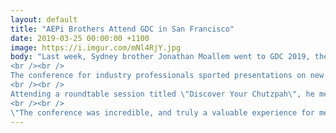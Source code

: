 ```yaml
---
layout: default
title: "AEPi Brothers Attend GDC in San Francisco"
date: 2019-03-25 00:00:00 +1100
image: https://i.imgur.com/mNl4RjY.jpg
body: "Last week, Sydney brother Jonathan Moallem went to GDC 2019, the global games developer conference, to present his critique on narrative design in video games.
<br /><br />
The conference for industry professionals sported presentations on new technologies, summits and roundtables on advocacy, networking and collaboration opportunities, and much more.
<br /><br />
Attending a roundtable session titled \"Discover Your Chutzpah\", he met a number of AEPi brothers from across the US (including AEPi Chico State and AEPi Chicago Metro), all engaged in the discussion around representation in the industry, Jewish life in the workplace, and positive social action.
<br /><br />
\"The conference was incredible, and truly a valuable experience for me going forward in my career. Meeting the AEPi brothers there was an absolute treat as well, as not only did we share letters between us but also a passion for crafting digital experiences.\" - Jonathan Moallem"
---
```

